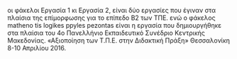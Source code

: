 οι φάκελοι Εργασία 1 κι Εργασία 2, είναι δύο εργασίες που έγιναν στα πλαίσια της επίμορφωσης για το επίπεδο Β2 των ΤΠΕ.
ενώ ο φάκελος matheno tis logikes ppyles pezontas είναι η εργασία που δημιουργήθηκε στα πλαίσια του 4o Πανελλήνιο Εκπαιδευτικό Συνέδριο Κεντρικής Μακεδονίας. «Αξιοποίηση των Τ.Π.Ε. στην Διδακτική Πράξη» Θεσσαλονίκη 8-10 Απριλίου 2016.
